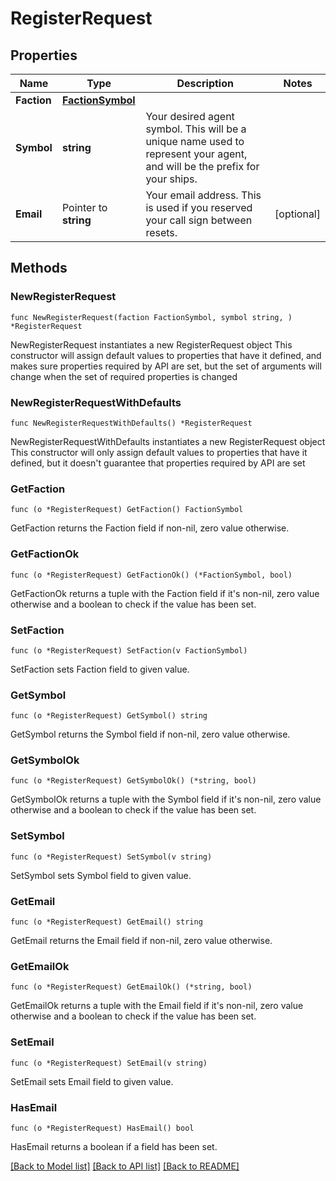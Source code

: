 # RegisterRequest

## Properties

Name | Type | Description | Notes
------------ | ------------- | ------------- | -------------
**Faction** | [**FactionSymbol**](FactionSymbol.md) |  | 
**Symbol** | **string** | Your desired agent symbol. This will be a unique name used to represent your agent, and will be the prefix for your ships. | 
**Email** | Pointer to **string** | Your email address. This is used if you reserved your call sign between resets. | [optional] 

## Methods

### NewRegisterRequest

`func NewRegisterRequest(faction FactionSymbol, symbol string, ) *RegisterRequest`

NewRegisterRequest instantiates a new RegisterRequest object
This constructor will assign default values to properties that have it defined,
and makes sure properties required by API are set, but the set of arguments
will change when the set of required properties is changed

### NewRegisterRequestWithDefaults

`func NewRegisterRequestWithDefaults() *RegisterRequest`

NewRegisterRequestWithDefaults instantiates a new RegisterRequest object
This constructor will only assign default values to properties that have it defined,
but it doesn't guarantee that properties required by API are set

### GetFaction

`func (o *RegisterRequest) GetFaction() FactionSymbol`

GetFaction returns the Faction field if non-nil, zero value otherwise.

### GetFactionOk

`func (o *RegisterRequest) GetFactionOk() (*FactionSymbol, bool)`

GetFactionOk returns a tuple with the Faction field if it's non-nil, zero value otherwise
and a boolean to check if the value has been set.

### SetFaction

`func (o *RegisterRequest) SetFaction(v FactionSymbol)`

SetFaction sets Faction field to given value.


### GetSymbol

`func (o *RegisterRequest) GetSymbol() string`

GetSymbol returns the Symbol field if non-nil, zero value otherwise.

### GetSymbolOk

`func (o *RegisterRequest) GetSymbolOk() (*string, bool)`

GetSymbolOk returns a tuple with the Symbol field if it's non-nil, zero value otherwise
and a boolean to check if the value has been set.

### SetSymbol

`func (o *RegisterRequest) SetSymbol(v string)`

SetSymbol sets Symbol field to given value.


### GetEmail

`func (o *RegisterRequest) GetEmail() string`

GetEmail returns the Email field if non-nil, zero value otherwise.

### GetEmailOk

`func (o *RegisterRequest) GetEmailOk() (*string, bool)`

GetEmailOk returns a tuple with the Email field if it's non-nil, zero value otherwise
and a boolean to check if the value has been set.

### SetEmail

`func (o *RegisterRequest) SetEmail(v string)`

SetEmail sets Email field to given value.

### HasEmail

`func (o *RegisterRequest) HasEmail() bool`

HasEmail returns a boolean if a field has been set.


[[Back to Model list]](../README.md#documentation-for-models) [[Back to API list]](../README.md#documentation-for-api-endpoints) [[Back to README]](../README.md)


